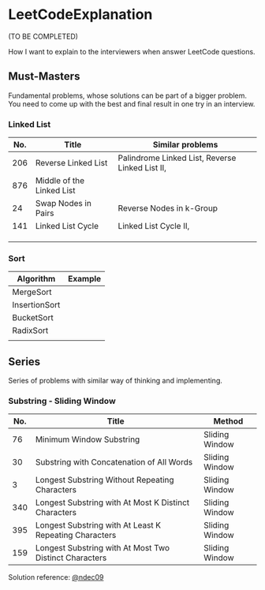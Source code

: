 # LeetCodeExplanation

(TO BE COMPLETED)

How I want to explain to the interviewers when answer LeetCode questions.

## Must-Masters

Fundamental problems, whose solutions can be part of a bigger problem. You need to come up with the best and final result in one try in an interview.

### Linked List

| No.  | Title                     | Similar problems                                |
| ---- | ------------------------- | ----------------------------------------------- |
| 206  | Reverse Linked List       | Palindrome Linked List, Reverse Linked List II, |
| 876  | Middle of the Linked List |                                                 |
| 24   | Swap Nodes in Pairs       | Reverse Nodes in k-Group                        |
| 141  | Linked List Cycle         | Linked List Cycle II,                           |
|      |                           |                                                 |
|      |                           |                                                 |
|      |                           |                                                 |

### Sort

| Algorithm     | Example |
| ------------- | ------- |
| MergeSort     |         |
| InsertionSort |         |
| BucketSort    |         |
| RadixSort     |         |
|               |         |

## Series

Series of problems with similar way of thinking and implementing.

### Substring - Sliding Window

| No.  | Title                                                  | Method         |
| ---- | ------------------------------------------------------ | -------------- |
| 76   | Minimum Window Substring                               | Sliding Window |
| 30   | Substring with Concatenation of All Words              | Sliding Window |
| 3    | Longest Substring Without Repeating Characters         | Sliding Window |
| 340  | Longest Substring with At Most K Distinct Characters   | Sliding Window |
| 395  | Longest Substring with At Least K Repeating Characters | Sliding Window |
| 159  | Longest Substring with At Most Two Distinct Characters | Sliding Window |

Solution reference​:​ [@ndec09](<https://leetcode.com/problems/minimum-window-substring/discuss/26808/Here-is-a-10-line-template-that-can-solve-most-'substring'-problems>)
